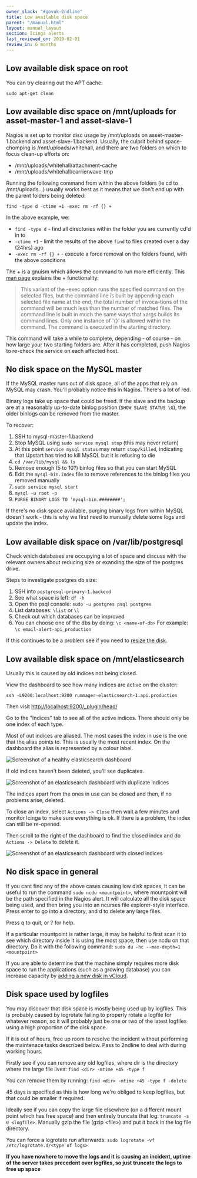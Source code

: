 ```yaml
---
owner_slack: "#govuk-2ndline"
title: Low available disk space
parent: "/manual.html"
layout: manual_layout
section: Icinga alerts
last_reviewed_on: 2019-02-01
review_in: 6 months
---
```


## Low available disk space on root

You can try clearing out the APT cache:

```
sudo apt-get clean
```

## Low available disc space on /mnt/uploads for asset-master-1 and asset-slave-1

Nagios is set up to monitor disc usage by /mnt/uploads on
asset-master-1.backend and asset-slave-1.backend. Usually, the culprit
behind space-chomping is /mnt/uploads/whitehall, and there are two
folders on which to focus clean-up efforts on:

-   /mnt/uploads/whitehall/attachment-cache
-   /mnt/uploads/whitehall/carrierwave-tmp

Running the following command from within the above folders (ie cd to
/mnt/uploads...) usually works best as it means that we don't end up
with the parent folders being deleted:

`find -type d -ctime +1 -exec rm -rf {} +`

In the above example, we:

-   `find -type d` - find all directories within the folder you are
    currently cd'd in to
-   `-ctime +1` - limit the results of the above `find` to files created
    over a day (24hrs) ago
-   `-exec rm -rf {} +` - execute a force removal on the folders found,
    with the above conditions

The + is a gnuism which allows the command to run more efficiently. This
[man page](http://unixhelp.ed.ac.uk/CGI/man-cgi?find) explains the +
functionality:

> This variant of the -exec option runs the specified command on the
> selected files, but the command line is built by appending each
> selected file name at the end; the total number of invoca-tions of the
> command will be much less than the number of matched files. The
> command line is built in much the same ways that xargs builds its
> command lines. Only one instance of '{}' is allowed within the
> command. The command is executed in the starting directory.

This command will take a while to complete, depending - of course - on
how large your two starting folders are. After it has completed, push
Nagios to re-check the service on each affected host.

## No disk space on the MySQL master

If the MySQL master runs out of disk space, all of the apps that rely on
MySQL may crash. You'll probably notice this in Nagios. There's a lot of
red.

Binary logs take up space that could be freed. If the slave and the
backup are at a reasonably up-to-date binlog position
(`SHOW SLAVE STATUS \G`), the older binlogs can be removed from the
master.

To recover:

1.  SSH to mysql-master-1.backend
2.  Stop MySQL using `sudo service mysql stop` (this may never return)
3.  At this point `service mysql status` may return `stop/killed`,
    indicating that Upstart has tried to kill MySQL but it is refusing
    to die
4.  `cd /var/lib/mysql && ls`
5.  Remove enough (5 to 10?) binlog files so that you can start MySQL
6.  Edit the `mysql-bin.index` file to remove references to the binlog
    files you removed manually
7.  `sudo service mysql start`
8.  `mysql -u root -p`
9.  `PURGE BINARY LOGS TO 'mysql-bin.########';`

If there's no disk space available, purging binary logs from within
MySQL doesn't work - this is why we first need to manually delete some
logs and update the index.

## Low available disk space on /var/lib/postgresql

Check which databases are occupying a lot of space and discuss with the relevant owners
about reducing size or exanding the size of the postgres drive.

Steps to investigate postgres db size:

1. SSH into `postgresql-primary-1.backend`
1. See what space is left: `df -h`
1. Open the psql console: `sudo -u postgres psql postgres`
1. List databases: `\list` or `\l`
1. Check out which databases can be improved
1. You can choose one of the dbs by doing: `\c <name-of-db>`
For example: `\c email-alert-api_production`

If this continues to be a problem see if you need to [resize the disk](/manual/adding-disks-in-vcloud.html).

## Low available disk space on /mnt/elasticsearch

Usually this is caused by old indices not being closed.

View the dashboard to see how many indices are active on the cluster:

`ssh -L9200:localhost:9200 rummager-elasticsearch-1.api.production`

Then visit <http://localhost:9200/_plugin/head/>

Go to the "Indices" tab to see all of the active indices. There should only be one index of each type.

Most of out indices are aliased. The most cases the index in use is the one that the alias points to. This is usually the most recent index. On the dashboard the alias is represented by a colour label.

![Screenshot of a healthy elasticsearch dashboard](images/elasticsearch/elasticsearch-healthy-dashboard.png)

If old indices haven't been deleted, you'll see duplicates.

![Screenshot of an elasticsearch dashboard with duplicate indices](images/elasticsearch/elasticsearch-dashboard-with-duplicate-indices.png)

The indices apart from the ones in use can be closed and then, if no problems arise, deleted.

To close an index, select `Actions -> Close` then wait a few minutes and monitor Icinga to make sure everything is ok. If there is a problem, the index can still be re-opened.

Then scroll to the right of the dashboard to find the closed index and do `Actions -> Delete` to delete it.

![Screenshot of an elasticsearch dashboard with closed indices](images/elasticsearch/elasticsearch-dashboard-with-closed-indices.png)

## No disk space in general

If you cant find any of the above cases causing low disk spaces, it can
be useful to run the command `sudo ncdu <mountpoint>`, where mountpoint
will be the path specified in the Nagios alert. It will calculate all
the disk space being used, and then bring you into an ncurses file
explorer-style interface. Press enter to go into a directory, and d to
delete any large files.

Press q to quit, or ? for help.

If a particular mountpoint is rather large, it may be helpful to first
scan it to see which directory inside it is using the most space, then
use ncdu on that directory. Do it with the following command:
`sudo du -hc --max-depth=1 <mountpoint>`

If you are able to determine that the machine simply requires more disk space
to run the applications (such as a growing database) you can increase capacity
by [adding a new disk in vCloud](../adding-disks-in-vcloud.html).

## Disk space used by logfiles

You may discover that disk space is mostly being used up by logfiles.
This is probably caused by logrotate failing to properly rotate a
logfile for whatever reason, so it will probably just be one or two of
the latest logfiles using a high proportion of the disk space.

If it is out of hours, free up room to resolve the incident without
performing the maintenace tasks described below. Pass to 2ndline to deal
with during working hours.

Firstly see if you can remove any old logfiles, where dir is the
directory where the large file lives: `find <dir> -mtime +45 -type f`

You can remove them by running: `find <dir> -mtime +45 -type f -delete`

45 days is specified as this is how long we're obliged to keep logfiles,
but that could be smaller if required.

Ideally see if you can copy the large file elsewhere (on a different
mount point which has free space) and then entirely truncate that log:
`truncate -s 0 <logfile>`. Manually gzip the file (gzip &lt;file&gt;)
and put it back in the log file directory.

You can force a logrotate run afterwards:
`sudo logrotate -vf /etc/logrotate.d/<type of logs>`

**If you have nowhere to move the logs and it is causing an incident,
uptime of the server takes precedent over logfiles, so just truncate the
logs to free up space**
